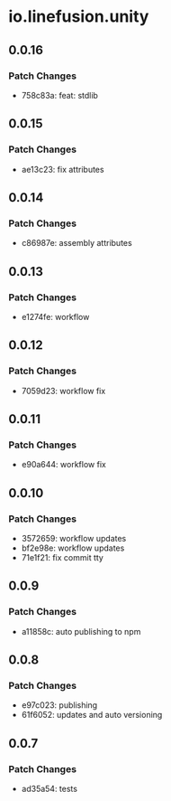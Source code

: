 # io.linefusion.unity

## 0.0.16

### Patch Changes

- 758c83a: feat: stdlib

## 0.0.15

### Patch Changes

- ae13c23: fix attributes

## 0.0.14

### Patch Changes

- c86987e: assembly attributes

## 0.0.13

### Patch Changes

- e1274fe: workflow

## 0.0.12

### Patch Changes

- 7059d23: workflow fix

## 0.0.11

### Patch Changes

- e90a644: workflow fix

## 0.0.10

### Patch Changes

- 3572659: workflow updates
- bf2e98e: workflow updates
- 71e1f21: fix commit tty

## 0.0.9

### Patch Changes

- a11858c: auto publishing to npm

## 0.0.8

### Patch Changes

- e97c023: publishing
- 61f6052: updates and auto versioning

## 0.0.7

### Patch Changes

- ad35a54: tests
